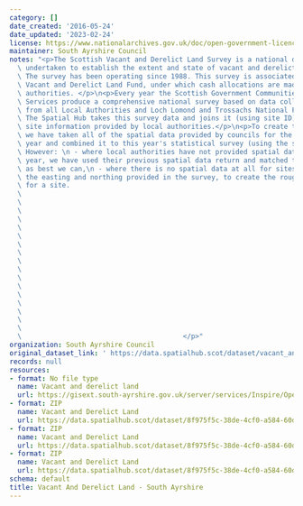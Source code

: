 ```yaml
---
category: []
date_created: '2016-05-24'
date_updated: '2023-02-24'
license: https://www.nationalarchives.gov.uk/doc/open-government-licence/version/3/
maintainer: South Ayrshire Council
notes: "<p>The Scottish Vacant and Derelict Land Survey is a national data collection\
  \ undertaken to establish the extent and state of vacant and derelict land in Scotland.\
  \ The survey has been operating since 1988. This survey is associated with the Scottish\
  \ Vacant and Derelict Land Fund, under which cash allocations are made to local\
  \ authorities. </p>\n<p>Every year the Scottish Government Communities Analytical\
  \ Services produce a comprehensive national survey based on data collected and processed\
  \ from all Local Authorities and Loch Lomond and Trossachs National Park Authority.\
  \ The Spatial Hub takes this survey data and joins it (using site ID) to the polygon\
  \ site information provided by local authorities.</p>\n<p>To create this dataset\
  \ we have taken all of the spatial data provided by councils for the current survey\
  \ year and combined it to this year's statistical survey (using the site reference).\
  \ However: \n - where local authorities have not provided spatial data for the current\
  \ year, we have used their previous spatial data return and matched the survey data\
  \ as best we can,\n - where there is no spatial data at all for sites we have buffered\
  \ the easting and northing provided in the survey, to create the rough polygon area\
  \ for a site.                                                                  \
  \                                                                              \
  \                                                                              \
  \                                                                              \
  \                                                                              \
  \                                                                              \
  \                                                                              \
  \                                                                              \
  \                                                                              \
  \                                                                              \
  \                                                                              \
  \                                                                              \
  \                                                                              \
  \                                                                              \
  \                                                                              \
  \                                                                              \
  \                                                                              \
  \                                                                              \
  \                                        </p>"
organization: South Ayrshire Council
original_dataset_link: ' https://data.spatialhub.scot/dataset/vacant_and_derelict_land-sa'
records: null
resources:
- format: No file type
  name: Vacant and derelict land
  url: https://gisext.south-ayrshire.gov.uk/server/services/Inspire/OpenData/MapServer/WFSServer?request=GetCapabilities&service=WFS
- format: ZIP
  name: Vacant and Derelict Land
  url: https://data.spatialhub.scot/dataset/8f975f5c-38de-4cf0-a584-60d4cb9a7ec1/resource/9e9b258d-6856-46de-94bd-b85691e2e758/download/20200929_vdl_by_la_sa.zip
- format: ZIP
  name: Vacant and Derelict Land
  url: https://data.spatialhub.scot/dataset/8f975f5c-38de-4cf0-a584-60d4cb9a7ec1/resource/9f89a429-aba1-45a6-b4fb-388fb72260ba/download/southayrshire_2020.zip
- format: ZIP
  name: Vacant and Derelict Land
  url: https://data.spatialhub.scot/dataset/8f975f5c-38de-4cf0-a584-60d4cb9a7ec1/resource/7b5a8533-73ab-4949-abbb-8789aa1dae0b/download/southayrshire.zip
schema: default
title: Vacant And Derelict Land - South Ayrshire
---
```

